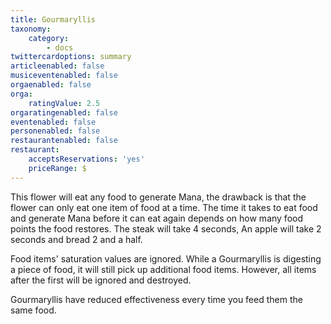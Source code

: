 ```yaml
---
title: Gourmaryllis
taxonomy:
    category:
        - docs
twittercardoptions: summary
articleenabled: false
musiceventenabled: false
orgaenabled: false
orga:
    ratingValue: 2.5
orgaratingenabled: false
eventenabled: false
personenabled: false
restaurantenabled: false
restaurant:
    acceptsReservations: 'yes'
    priceRange: $
---
```


This flower will eat any food to generate Mana, the drawback is that the flower can only eat one item of food at a time. The time it takes to eat food and generate Mana before it can eat again depends on how many food points the food restores. The steak will take 4 seconds, An apple will take 2 seconds and bread 2 and a half. 

Food items' saturation values are ignored. While a Gourmaryllis is digesting a piece of food, it will still pick up additional food items. However, all items after the first will be ignored and destroyed. 

Gourmaryllis have reduced effectiveness every time you feed them the same food.

